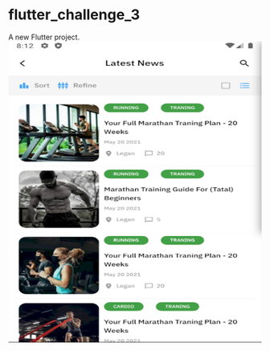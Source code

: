 # flutter_challenge_3

A new Flutter project.
<img src="challenge_ui/Screenshot.png" width="600" height="600">

